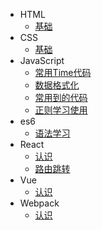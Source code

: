 - HTML
    - [基础](HTML/HTML基础学习.md)
- CSS
    - [基础](CSS/README.md)
- JavaScript
    - [常用Time代码](JavaScript/常用Time代码.md)
    - [数据格式化](JavaScript/数据格式化.md)
    - [常用到的代码](JavaScript/工作中常用的代码.md)
    - [正则学习使用](JavaScript/正则学习使用.md)
- es6
    - [语法学习](ECMAScript6/README.md)
- React
    - [认识](React/README.md)
    - [路由跳转](React/列表进入详情.md)
- Vue
    - [认识](Vue/README.md)
- Webpack
    - [认识](Webpack/README.md)